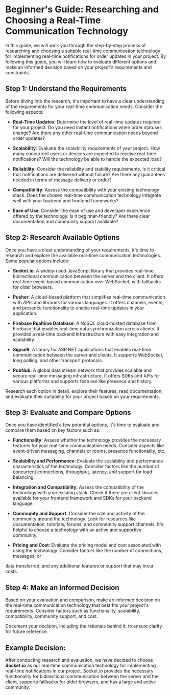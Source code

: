 # Beginner's Guide: Researching and Choosing a Real-Time Communication Technology

In this guide, we will walk you through the step-by-step process of researching and choosing a suitable real-time communication technology for implementing real-time notifications for order updates in your project. By following this guide, you will learn how to evaluate different options and make an informed decision based on your project's requirements and constraints.

## Step 1: Understand the Requirements

Before diving into the research, it's important to have a clear understanding of the requirements for your real-time communication needs. Consider the following aspects:

- **Real-Time Updates**: Determine the level of real-time updates required for your project. Do you need instant notifications when order statuses change? Are there any other real-time communication needs beyond order updates?

- **Scalability**: Evaluate the scalability requirements of your project. How many concurrent users or devices are expected to receive real-time notifications? Will the technology be able to handle the expected load?

- **Reliability**: Consider the reliability and stability requirements. Is it critical that notifications are delivered without failure? Are there any guarantees needed in terms of message delivery or order?

- **Compatibility**: Assess the compatibility with your existing technology stack. Does the chosen real-time communication technology integrate well with your backend and frontend frameworks?

- **Ease of Use**: Consider the ease of use and developer experience offered by the technology. Is it beginner-friendly? Are there clear documentation and community support available?

## Step 2: Research Available Options

Once you have a clear understanding of your requirements, it's time to research and explore the available real-time communication technologies. Some popular options include:

- **Socket.io**: A widely-used JavaScript library that provides real-time bidirectional communication between the server and the client. It offers real-time event-based communication over WebSocket, with fallbacks for older browsers.

- **Pusher**: A cloud-based platform that simplifies real-time communication with APIs and libraries for various languages. It offers channels, events, and presence functionality to enable real-time updates in your application.

- **Firebase Realtime Database**: A NoSQL cloud-hosted database from Firebase that enables real-time data synchronization across clients. It provides a real-time backend infrastructure with easy integration and scalability.

- **SignalR**: A library for ASP.NET applications that enables real-time communication between the server and clients. It supports WebSocket, long polling, and other transport protocols.

- **PubNub**: A global data stream network that provides scalable and secure real-time messaging infrastructure. It offers SDKs and APIs for various platforms and supports features like presence and history.

Research each option in detail, explore their features, read documentation, and evaluate their suitability for your project based on your requirements.

## Step 3: Evaluate and Compare Options

Once you have identified a few potential options, it's time to evaluate and compare them based on key factors such as:

- **Functionality**: Assess whether the technology provides the necessary features for your real-time communication needs. Consider aspects like event-driven messaging, channels or rooms, presence functionality, etc.

- **Scalability and Performance**: Evaluate the scalability and performance characteristics of the technology. Consider factors like the number of concurrent connections, throughput, latency, and support for load balancing.

- **Integration and Compatibility**: Assess the compatibility of the technology with your existing stack. Check if there are client libraries available for your frontend framework and SDKs for your backend language.

- **Community and Support**: Consider the size and activity of the community around the technology. Look for resources like documentation, tutorials, forums, and community support channels. It's helpful to choose a technology with an active and supportive community.

- **Pricing and Cost**: Evaluate the pricing model and cost associated with using the technology. Consider factors like the number of connections, messages, or

 data transferred, and any additional features or support that may incur costs.

## Step 4: Make an Informed Decision

Based on your evaluation and comparison, make an informed decision on the real-time communication technology that best fits your project's requirements. Consider factors such as functionality, scalability, compatibility, community support, and cost.

Document your decision, including the rationale behind it, to ensure clarity for future reference.

## Example Decision:

After conducting research and evaluation, we have decided to choose **Socket.io** as our real-time communication technology for implementing real-time notifications in our project. Socket.io provides the necessary functionality for bidirectional communication between the server and the client, supports fallbacks for older browsers, and has a large and active community.

